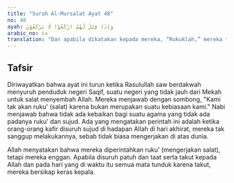 ```yaml
---
title: "Surah Al-Mursalat Ayat 48"
no: 48
ayah: وَاِذَا قِيْلَ لَهُمُ ارْكَعُوْا لَا يَرْكَعُوْنَ 
arabic_no: ٤٨
translation: "Dan apabila dikatakan kepada mereka, “Rukuklah,” mereka tidak mau rukuk."
---
```


## Tafsir

Diriwayatkan bahwa ayat ini turun ketika Rasulullah saw berdakwah menyuruh penduduk negeri Saqif, suatu negeri yang tidak jauh dari Mekah untuk salat menyembah Allah. Mereka menjawab dengan sombong, "Kami tak akan ruku' (salat) karena bukan merupakan suatu kebiasaan kami." Nabi menjawab bahwa tidak ada kebaikan bagi suatu agama yang tidak ada padanya ruku' dan sujud. Ada yang mengatakan perintah ini adalah ketika orang-orang kafir disuruh sujud di hadapan Allah di hari akhirat, mereka tak sanggup melakukannya, sebab tidak biasa mengerjakan di atas dunia.

Allah menyatakan bahwa mereka diperintahkan ruku' (mengerjakan salat), tetapi mereka enggan. Apabila disuruh patuh dan taat serta takut kepada Allah dan pada hari yang di waktu itu semua mata tunduk karena takut, mereka bersikap keras kepala.